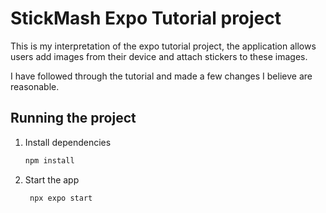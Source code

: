 # StickMash Expo Tutorial project

This is my interpretation of the expo tutorial project, the application allows users add images from their device and attach stickers to these images.

I have followed through the tutorial and made a few changes I believe are reasonable.

## Running the project

1. Install dependencies

   ```bash
   npm install
   ```

2. Start the app

   ```bash
    npx expo start
   ```
